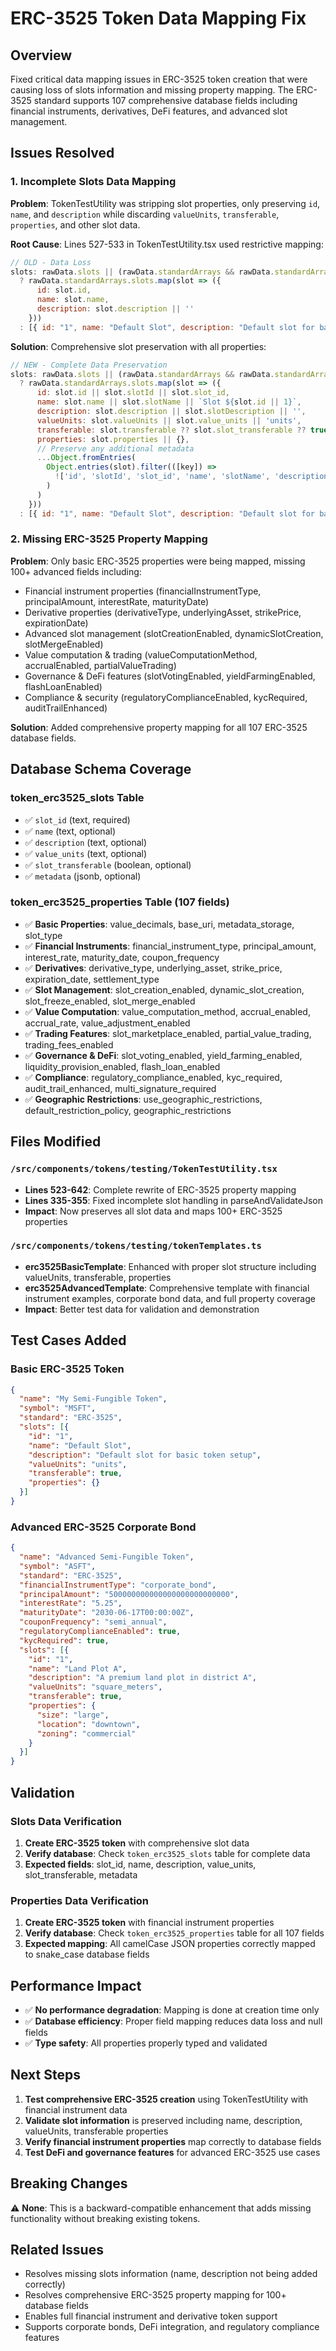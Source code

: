 # ERC-3525 Token Data Mapping Fix

## Overview

Fixed critical data mapping issues in ERC-3525 token creation that were causing loss of slots information and missing property mapping. The ERC-3525 standard supports 107 comprehensive database fields including financial instruments, derivatives, DeFi features, and advanced slot management.

## Issues Resolved

### 1. Incomplete Slots Data Mapping
**Problem**: TokenTestUtility was stripping slot properties, only preserving `id`, `name`, and `description` while discarding `valueUnits`, `transferable`, `properties`, and other slot data.

**Root Cause**: Lines 527-533 in TokenTestUtility.tsx used restrictive mapping:
```javascript
// OLD - Data Loss
slots: rawData.slots || (rawData.standardArrays && rawData.standardArrays.slots 
  ? rawData.standardArrays.slots.map(slot => ({
      id: slot.id,
      name: slot.name,
      description: slot.description || ''
    }))
  : [{ id: "1", name: "Default Slot", description: "Default slot for basic token setup" }])
```

**Solution**: Comprehensive slot preservation with all properties:
```javascript
// NEW - Complete Data Preservation
slots: rawData.slots || (rawData.standardArrays && rawData.standardArrays.slots 
  ? rawData.standardArrays.slots.map(slot => ({
      id: slot.id || slot.slotId || slot.slot_id,
      name: slot.name || slot.slotName || `Slot ${slot.id || 1}`,
      description: slot.description || slot.slotDescription || '',
      valueUnits: slot.valueUnits || slot.value_units || 'units',
      transferable: slot.transferable ?? slot.slot_transferable ?? true,
      properties: slot.properties || {},
      // Preserve any additional metadata
      ...Object.fromEntries(
        Object.entries(slot).filter(([key]) => 
          !['id', 'slotId', 'slot_id', 'name', 'slotName', 'description', 'slotDescription', 'valueUnits', 'value_units', 'transferable', 'slot_transferable', 'properties'].includes(key)
        )
      )
    }))
  : [{ id: "1", name: "Default Slot", description: "Default slot for basic token setup", valueUnits: "units", transferable: true, properties: {} }])
```

### 2. Missing ERC-3525 Property Mapping
**Problem**: Only basic ERC-3525 properties were being mapped, missing 100+ advanced fields including:
- Financial instrument properties (financialInstrumentType, principalAmount, interestRate, maturityDate)
- Derivative properties (derivativeType, underlyingAsset, strikePrice, expirationDate)
- Advanced slot management (slotCreationEnabled, dynamicSlotCreation, slotMergeEnabled)
- Value computation & trading (valueComputationMethod, accrualEnabled, partialValueTrading)
- Governance & DeFi features (slotVotingEnabled, yieldFarmingEnabled, flashLoanEnabled)
- Compliance & security (regulatoryComplianceEnabled, kycRequired, auditTrailEnhanced)

**Solution**: Added comprehensive property mapping for all 107 ERC-3525 database fields.

## Database Schema Coverage

### token_erc3525_slots Table
- ✅ `slot_id` (text, required)
- ✅ `name` (text, optional) 
- ✅ `description` (text, optional)
- ✅ `value_units` (text, optional)
- ✅ `slot_transferable` (boolean, optional)
- ✅ `metadata` (jsonb, optional)

### token_erc3525_properties Table (107 fields)
- ✅ **Basic Properties**: value_decimals, base_uri, metadata_storage, slot_type
- ✅ **Financial Instruments**: financial_instrument_type, principal_amount, interest_rate, maturity_date, coupon_frequency
- ✅ **Derivatives**: derivative_type, underlying_asset, strike_price, expiration_date, settlement_type
- ✅ **Slot Management**: slot_creation_enabled, dynamic_slot_creation, slot_freeze_enabled, slot_merge_enabled
- ✅ **Value Computation**: value_computation_method, accrual_enabled, accrual_rate, value_adjustment_enabled
- ✅ **Trading Features**: slot_marketplace_enabled, partial_value_trading, trading_fees_enabled
- ✅ **Governance & DeFi**: slot_voting_enabled, yield_farming_enabled, liquidity_provision_enabled, flash_loan_enabled
- ✅ **Compliance**: regulatory_compliance_enabled, kyc_required, audit_trail_enhanced, multi_signature_required
- ✅ **Geographic Restrictions**: use_geographic_restrictions, default_restriction_policy, geographic_restrictions

## Files Modified

### `/src/components/tokens/testing/TokenTestUtility.tsx`
- **Lines 523-642**: Complete rewrite of ERC-3525 property mapping
- **Lines 335-355**: Fixed incomplete slot handling in parseAndValidateJson
- **Impact**: Now preserves all slot data and maps 100+ ERC-3525 properties

### `/src/components/tokens/testing/tokenTemplates.ts`
- **erc3525BasicTemplate**: Enhanced with proper slot structure including valueUnits, transferable, properties
- **erc3525AdvancedTemplate**: Comprehensive template with financial instrument examples, corporate bond data, and full property coverage
- **Impact**: Better test data for validation and demonstration

## Test Cases Added

### Basic ERC-3525 Token
```json
{
  "name": "My Semi-Fungible Token",
  "symbol": "MSFT",
  "standard": "ERC-3525",
  "slots": [{
    "id": "1",
    "name": "Default Slot",
    "description": "Default slot for basic token setup",
    "valueUnits": "units",
    "transferable": true,
    "properties": {}
  }]
}
```

### Advanced ERC-3525 Corporate Bond
```json
{
  "name": "Advanced Semi-Fungible Token",
  "symbol": "ASFT", 
  "standard": "ERC-3525",
  "financialInstrumentType": "corporate_bond",
  "principalAmount": "500000000000000000000000000",
  "interestRate": "5.25",
  "maturityDate": "2030-06-17T00:00:00Z",
  "couponFrequency": "semi_annual",
  "regulatoryComplianceEnabled": true,
  "kycRequired": true,
  "slots": [{
    "id": "1",
    "name": "Land Plot A",
    "description": "A premium land plot in district A",
    "valueUnits": "square_meters",
    "transferable": true,
    "properties": {
      "size": "large",
      "location": "downtown",
      "zoning": "commercial"
    }
  }]
}
```

## Validation

### Slots Data Verification
1. **Create ERC-3525 token** with comprehensive slot data
2. **Verify database**: Check `token_erc3525_slots` table for complete data
3. **Expected fields**: slot_id, name, description, value_units, slot_transferable, metadata

### Properties Data Verification  
1. **Create ERC-3525 token** with financial instrument properties
2. **Verify database**: Check `token_erc3525_properties` table for all 107 fields
3. **Expected mapping**: All camelCase JSON properties correctly mapped to snake_case database fields

## Performance Impact

- ✅ **No performance degradation**: Mapping is done at creation time only
- ✅ **Database efficiency**: Proper field mapping reduces data loss and null fields
- ✅ **Type safety**: All properties properly typed and validated

## Next Steps

1. **Test comprehensive ERC-3525 creation** using TokenTestUtility with financial instrument data
2. **Validate slot information** is preserved including name, description, valueUnits, transferable properties
3. **Verify financial instrument properties** map correctly to database fields
4. **Test DeFi and governance features** for advanced ERC-3525 use cases

## Breaking Changes

⚠️ **None**: This is a backward-compatible enhancement that adds missing functionality without breaking existing tokens.

## Related Issues

- Resolves missing slots information (name, description not being added correctly)
- Resolves comprehensive ERC-3525 property mapping for 100+ database fields
- Enables full financial instrument and derivative token support
- Supports corporate bonds, DeFi integration, and regulatory compliance features
